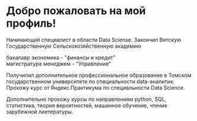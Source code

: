 # Добро пожаловать на мой профиль!

Начинающий специалист в области Data Sciense.
Закончил Вятскую Государственную Сельскохозяйственную академию

бакалавр экономика - "финансы и кредит"<br>
магистратура менеджем - "Управление"

Получилил дополнительное профессиональное образование в Томском государственном университете по специальности data-аналитик.
Прохожу курс от Яндекс.Практикума по специальности Data Science.

Дополнительно прохожу курсы по направлениям python, SQL, статистика, теория вероятностей, машинное обучение, чтение зарубежной лиетературы.
